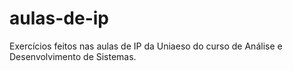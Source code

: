 # aulas-de-ip
Exercícios feitos nas aulas de IP da Uniaeso do curso de Análise e Desenvolvimento de Sistemas.
